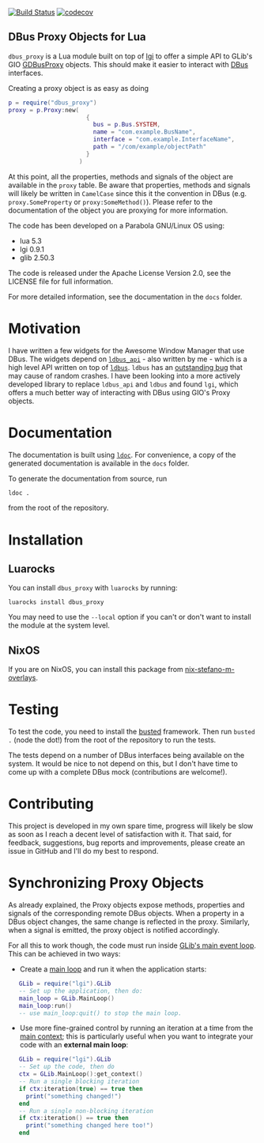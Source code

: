 [![Build
Status](https://travis-ci.org/stefano-m/lua-dbus_proxy.svg?branch=master)](https://travis-ci.org/stefano-m/lua-dbus_proxy)
[![codecov](https://codecov.io/gh/stefano-m/lua-dbus_proxy/branch/master/graph/badge.svg)](https://codecov.io/gh/stefano-m/lua-dbus_proxy)

DBus Proxy Objects for Lua
--------------------------

`dbus_proxy` is a Lua module built on top
of [lgi](https://github.com/pavouk/lgi) to offer a simple API to GLib's
GIO
[GDBusProxy](https://developer.gnome.org/gio/stable/GDBusProxy.html#GDBusProxy.description)
objects. This should make it easier to interact
with [DBus](https://dbus.freedesktop.org/doc/dbus-tutorial.html) interfaces.

Creating a proxy object is as easy as doing

```lua
p = require("dbus_proxy")
proxy = p.Proxy:new(
                      {
                        bus = p.Bus.SYSTEM,
                        name = "com.example.BusName",
                        interface = "com.example.InterfaceName",
                        path = "/com/example/objectPath"
                      }
                    )
```

At this point, all the properties, methods and signals of the object are
available in the `proxy` table.  Be aware that properties, methods and signals
will likely be written in `CamelCase` since this it the convention in DBus
(e.g. `proxy.SomeProperty` or `proxy:SomeMethod()`). Please refer to the
documentation of the object you are proxying for more information.

The code has been developed on a Parabola GNU/Linux OS using:

* lua 5.3
* lgi 0.9.1
* glib 2.50.3

The code is released under the Apache License Version 2.0, see the LICENSE file
for full information.

For more detailed information, see the documentation in the `docs` folder.


# Motivation

I have written a few widgets for the Awesome Window Manager that use DBus. The
widgets depend on [`ldbus_api`](https://github.com/stefano-m/lua-ldbus_api) -
also written by me - which is a high level API written on top
of [`ldbus`](https://github.com/daurnimator/ldbus/).  `ldbus` has
an [outstanding bug](https://github.com/daurnimator/ldbus/issues/6) that may
cause of random crashes.  I have been looking into a more actively developed
library to replace `ldbus_api` and `ldbus` and found `lgi`, which offers a much
better way of interacting with DBus using GIO's Proxy objects.

# Documentation

The documentation is built using [`ldoc`](stevedonovan.github.io/ldoc/). For
convenience, a copy of the generated documentation is available in the `docs`
folder.

To generate the documentation from source, run

```sh
ldoc .
```

from the root of the repository.

# Installation

## Luarocks

You can install `dbus_proxy` with `luarocks` by running:

```shell
luarocks install dbus_proxy
```

You may need to use the `--local` option if you can't or don't want to install
the module at the system level.

## NixOS

If you are on NixOS, you can install this package from
[nix-stefano-m-overlays](https://github.com/stefano-m/nix-stefano-m-nix-overlays).

# Testing

To test the code, you need to install
the [busted](http://olivinelabs.com/busted/) framework.  Then run `busted .`
(node the dot!) from the root of the repository to run the tests.

The tests depend on a number of DBus interfaces being available on the
system.  It would be nice to not depend on this, but I don't have time to come
up with a complete DBus mock (contributions are welcome!).


# Contributing

This project is developed in my own spare time, progress will likely be slow as
soon as I reach a decent level of satisfaction with it.  That said, for
feedback, suggestions, bug reports and improvements, please create an issue in
GitHub and I'll do my best to respond.


# Synchronizing Proxy Objects

As already explained, the Proxy objects expose methods, properties and signals
of the corresponding remote DBus objects.  When a property in a DBus object
changes, the same change is reflected in the proxy.  Similarly, when a signal
is emitted, the proxy object is notified accordingly.

For all this to work though, the code must run
inside
[GLib's main event loop](https://developer.gnome.org/glib/stable/glib-The-Main-Event-Loop.html#glib-The-Main-Event-Loop.description). This
can be achieved in two ways:

- Create
   a
   [main loop](https://developer.gnome.org/glib/stable/glib-The-Main-Event-Loop.html#GMainLoop) and
   run it when the application starts:

```lua
   GLib = require("lgi").GLib
   -- Set up the application, then do:
   main_loop = GLib.MainLoop()
   main_loop:run()
   -- use main_loop:quit() to stop the main loop.
```

- Use more fine-grained control by running an iteration at a time from
   the
   [main context](https://developer.gnome.org/glib/stable/glib-The-Main-Event-Loop.html#GMainContext);
   this is particularly useful when you want to integrate your code with an
   **external main loop**:

```lua
   GLib = require("lgi").GLib
   -- Set up the code, then do
   ctx = GLib.MainLoop():get_context()
   -- Run a single blocking iteration
   if ctx:iteration(true) == true then
     print("something changed!")
   end
   -- Run a single non-blocking iteration
   if ctx:iteration() == true then
     print("something changed here too!")
   end
```
